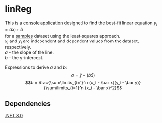# linReg

This is a [console application](./bin/Release/net8.0) designed to find the best-fit linear equation $y_i = ax_i + b$  
for a [samples](./bin/Release/net8.0/samples.csv) dataset using the least-squares approach.  
$x_i$ and $y_i$ are independent and dependent values from the dataset, respectively.  
$a$ - the slope of the line.  
$b$ - the y-intercept.  

Expressions to derive $a$ and $b$:
$$a = \bar y - (b \bar x)$$
$$b = \frac{\sum\limits_{i=1}^n (x_i - \bar x)(y_i - \bar y)} {\sum\limits_{i=1}^n (x_i - \bar x)^2}$$

## Dependencies
[.NET 8.0](https://dotnet.microsoft.com/en-us/download/dotnet/8.0)
